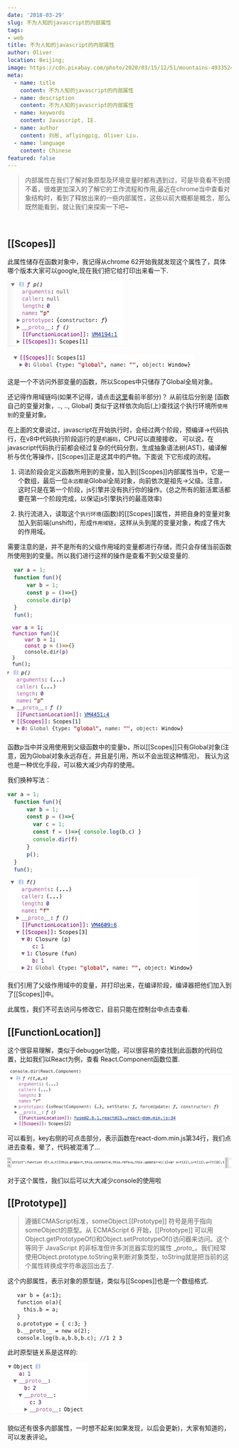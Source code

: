 ```yaml
---
date: '2018-03-29'
slug: 不为人知的javascript的内部属性
tags:
- web
title: 不为人知的javascript的内部属性
author: Oliver
location: Beijing;
image: https://cdn.pixabay.com/photo/2020/03/15/12/51/mountains-4933524_960_720.jpg 
meta:
  - name: title
    content: 不为人知的javascript的内部属性
  - name: description
    content: 不为人知的javascript的内部属性
  - name: keywords
    content: Javascript, IE.
  - name: author
    content: 刘彤, aflyingpig, Oliver Liu.
  - name: language
    content: Chinese
featured: false
---
```



>内部属性在我们了解对象原型及环境变量时都有遇到过，可是毕竟看不到摸不着，很难更加深入的了解它的工作流程和作用,最近在chrome当中查看对象结构时，看到了释放出来的一些内部属性，这些以前大概都是概念，那么既然能看到，就让我们来探索一下吧~

<br /> 

## [[Scopes]]
此属性储存在函数对象中，我记得从chrome 62开始我就发现这个属性了，具体哪个版本大家可以google,现在我们把它给打印出来看一下.

![clipboard.png](../../../assets/javascript/internalPropertyOfScreen.jpeg)

![clipboard.png](../../../assets/javascript/internalPropertyOfScreen2.jpeg)


这是一个不访问外部变量的函数，所以Scopes中只储存了Global全局对象。

还记得作用域链吗(如果不记得，请点击<a href='https://segmentfault.com/a/1190000009886713'>这里</a>看前半部分)？
从前往后分别是 [函数自己的变量对象，.., .., Global] 类似于这样依次向后(上)查找这个执行环境所`使用到`的变量对象。

在上面的文章说过，javascript在开始执行时，会经过两个阶段，预编译->代码执行，在v8中代码执行阶段运行的是`机器码`，CPU可以直接接收，
可以说，在javascript代码执行前都会经过复杂的代码分割，生成抽象语法树(AST)，编译解析与优化等操作，[[Scopes]]正是这其中的产物。下面说
下它形成的流程。

1. 词法阶段会定义函数所用到的变量，加入到[[Scopes]]内部属性当中，它是一个数组，最后一位`永远都是`Global全局对象，向前依次是祖先->父级。注意，这时只是在第一个阶段，js引擎并没有执行你的操作。(总之所有的脏活累活都要在第一个阶段完成，以保证js引擎执行的最高效率)

2. 执行流进入，读取这个`执行环境`(函数)的[[Scopes]]属性，并把自身的变量对象加入到前端(unshift)，形成`作用域链`，这样从头到尾的变量对象，构成了伟大的作用域。

需要注意的是，并不是所有的父级作用域的变量都进行存储，而只会存储当前函数所使用到的变量。所以我们进行这样的操作是查看不到父级变量的.

```javascript
  var a = 1;
  function fun(){
      var b = 1;
      const p = ()=>{}
      console.dir(p)
  }
  fun();
```


![clipboard.png](../../../assets/javascript/internalPropertyOfScreen3.jpeg)


函数p当中并没用使用到父级函数中的变量b，所以[[Scopes]]只有Global对象(注意，因为Global对象永远存在，并且是引用，所以不会出现这种情况)，
我认为这也是一种优化手段，可以极大减少内存的使用。

我们换种写法：

```javascript
var a = 1;
  function fun(){
      var b = 1;
      const p = ()=>{
        var c = 1;
        const f = ()=>{ console.log(b,c) }
        console.dir(f)
      }
      p();
  }
  fun();
```

![clipboard.png](../../../assets/javascript/internalPropertyOfScreen4.jpeg)


我们引用了父级作用域中的变量，并打印出来，在编译阶段，编译器把他们加入到了[[Scopes]]中。

此属性，我们不可去访问与修改它，目前只能在控制台中点击查看.

## [[FunctionLocation]]

这个很容易理解，类似于debugger功能，可以很容易的查找到此函数的代码位置，比如我们以React为例，查看 React.Component函数位置.


![clipboard.png](../../../assets/javascript/internalPropertyOfScreen5.jpeg)


可以看到，key右侧的可点击部分，表示函数在react-dom.min.js第34行，我们点进去查看，晕了，代码被混淆了...


![clipboard.png](../../../assets/javascript/internalPropertyOfScreen6.jpeg)


对于这个属性，我们以后可以大大减少console的使用啦

## [[Prototype]]
> 遵循ECMAScript标准，someObject.[[Prototype]] 符号是用于指向 someObject的原型。从 ECMAScript 6 开始，[[Prototype]]
可以用Object.getPrototypeOf()和Object.setPrototypeOf()访问器来访问。这个等同于 JavaScript 的非标准但许多浏览器实现的属性
\__proto\__。我们经常使用Object.prototype.toString来判断对象类型，toString就是把当前的这个属性转换成字符串返回出去了.

这个内部属性，表示对象的原型链，类似与[[Scopes]]也是一个数组格式.

```
   var b = {a:1};
   function o(a){
     this.b = a;
   }
   o.prototype = { c:3; }
   b.__proto__ = new o(2);
   console.log(b.a,b.b,b.c); //1 2 3
```

此时原型链关系是这样的: 


![clipboard.png](../../../assets/javascript/internalPropertyOfScreen7.jpeg)


貌似还有很多内部属性，一时想不起来(如果发现，以后会更新)，大家有知道的，可以发表评论。
